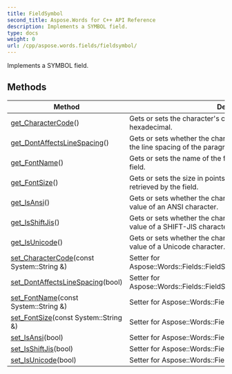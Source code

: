 ```yaml
---
title: FieldSymbol
second_title: Aspose.Words for C++ API Reference
description: Implements a SYMBOL field. 
type: docs
weight: 0
url: /cpp/aspose.words.fields/fieldsymbol/
---
```


Implements a SYMBOL field. 

## Methods

| Method | Description |
| --- | --- |
| [get_CharacterCode](./get_charactercode/)() | Gets or sets the character's code point value in decimal or hexadecimal.  |
| [get_DontAffectsLineSpacing](./get_dontaffectslinespacing/)() | Gets or sets whether the character retrieved by the field affects the line spacing of the paragraph.  |
| [get_FontName](./get_fontname/)() | Gets or sets the name of the font of the character retrieved by the field.  |
| [get_FontSize](./get_fontsize/)() | Gets or sets the size in points of the font of the character retrieved by the field.  |
| [get_IsAnsi](./get_isansi/)() | Gets or sets whether the character code is interpreted as the value of an ANSI character.  |
| [get_IsShiftJis](./get_isshiftjis/)() | Gets or sets whether the character code is interpreted as the value of a SHIFT-JIS character.  |
| [get_IsUnicode](./get_isunicode/)() | Gets or sets whether the character code is interpreted as the value of a Unicode character.  |
| [set_CharacterCode](./set_charactercode/)(const System::String &) | Setter for Aspose::Words::Fields::FieldSymbol::get_CharacterCode.  |
| [set_DontAffectsLineSpacing](./set_dontaffectslinespacing/)(bool) | Setter for Aspose::Words::Fields::FieldSymbol::get_DontAffectsLineSpacing.  |
| [set_FontName](./set_fontname/)(const System::String &) | Setter for Aspose::Words::Fields::FieldSymbol::get_FontName.  |
| [set_FontSize](./set_fontsize/)(const System::String &) | Setter for Aspose::Words::Fields::FieldSymbol::get_FontSize.  |
| [set_IsAnsi](./set_isansi/)(bool) | Setter for Aspose::Words::Fields::FieldSymbol::get_IsAnsi.  |
| [set_IsShiftJis](./set_isshiftjis/)(bool) | Setter for Aspose::Words::Fields::FieldSymbol::get_IsShiftJis.  |
| [set_IsUnicode](./set_isunicode/)(bool) | Setter for Aspose::Words::Fields::FieldSymbol::get_IsUnicode.  |
